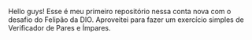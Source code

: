 Hello guys! Esse é meu primeiro repositório nessa conta nova com o desafio do Felipão da DIO.
Aproveitei para fazer um exercício simples de  Verificador de Pares e Ímpares.

